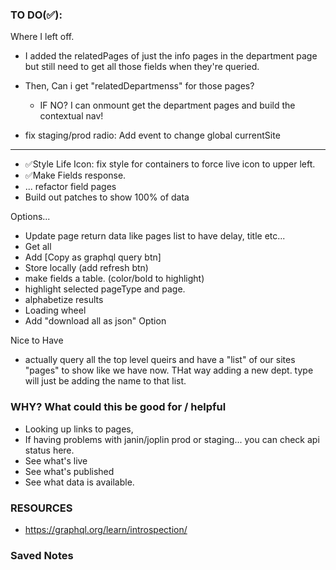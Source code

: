 ### TO DO(✅):

Where I left off.
- I added the relatedPages of just the info pages in the department page but still need to get all those fields when they're queried.

- Then, Can i get "relatedDepartmenss" for those pages?
  - IF NO? I can onmount get the department pages and build the contextual nav!
- fix staging/prod radio: Add event to change global currentSite

---
- ✅Style Life Icon: fix style for containers to force live icon to upper left.
- ✅Make Fields response.
- ... refactor field pages
- Build out patches to show 100% of data




Options...
- Update page return data like pages list to have  delay, title etc...
- Get all  
- Add [Copy as graphql query btn]
- Store locally (add refresh btn)
- make fields a table. (color/bold to highlight)
- highlight selected pageType and page.
- alphabetize results
- Loading wheel
- Add "download all as json" Option

Nice to Have
- actually query all the top level queirs and have a "list" of our sites "pages" to show like we have now. THat way adding a new dept. type will just be adding the name to that list.

### WHY? What could this be good for / helpful
- Looking up links to pages,
- If having problems with janin/joplin prod or staging... you can check api status here.
- See what's live
- See what's published
- See what data is available.


### RESOURCES
- https://graphql.org/learn/introspection/

### Saved Notes
